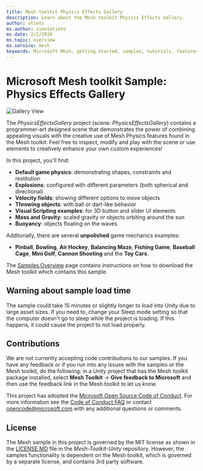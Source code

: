 ```yaml
---
title: Mesh toolkit Physics Effects Gallery
description: Learn about the Mesh toolkit Physics Effects Gallery.
author: vtieto
ms.author: vinnietieto
ms.date: 2/2/2024
ms.topic: overview
ms.service: mesh
keywords: Microsoft Mesh, getting started, samples, tutorials, features, physics
---
```


# Microsoft Mesh toolkit Sample: Physics Effects Gallery

![Gallery View](../../../media/samples/001-physics-effects-gallery.png)

The *PhysicsEffectsGallery* project (scene: *PhysicsEffectsGallery*) contains a programmer-art designed scene that demonstrates the power of combining appealing visuals with the creative use of Mesh Physics features found in the Mesh toolkit. Feel free to inspect, modify and play with the scene or use elements to creatively enhance your own custom experiences!

In this project, you'll find:

* **Default game physics**: demonstrating shapes, constraints and restitution
* **Explosions**: configured with different parameters (both spherical and directional)
* **Velocity fields**: showing different options to move objects 
* **Throwing objects**: with ball or dart-like behavior
* **Visual Scripting examples**: for 3D button and slider UI elements
* **Mass and Gravity**: scaled gravity or objects orbiting around the sun
* **Buoyancy**: objects floating on the waves

Additonally, there are several **unpolished** game mechanics examples:

* **Pinball**, **Bowling**, **Air Hockey**, **Balancing Maze**, **Fishing Game**, **Baseball Cage**, **Mini Golf**, **Cannon Shooting** and the **Toy Cars**.

The [Samples Overview](samples-overview.md) page contains instructions on how to download the Mesh toolkit which contains this sample.

## Warning about sample load time

The sample could take 15 minutes or slightly longer to load into Unity due to large asset sizes. If you need to, change your Sleep mode setting so that the computer doesn't go to sleep while the project is loading. If this happens, it could cause the project to not load properly.

## Contributions

We are not currently accepting code contributions to our samples.  If you have any feedback or if you run into any issues with the samples or the Mesh toolkit, do the following: in a Unity project that has the Mesh toolkit package installed, select **Mesh Toolkit** -> **Give feedback to Microsoft** and then use the feedback link in the Mesh toolkit to let us know.

This project has adopted the [Microsoft Open Source Code of Conduct](https://opensource.microsoft.com/codeofconduct/).
For more information see the [Code of Conduct FAQ](https://opensource.microsoft.com/codeofconduct/faq/) or
contact [opencode@microsoft.com](mailto:opencode@microsoft.com) with any additional questions or comments.

## License

The Mesh sample in this project is governed by the MIT license as shown in the [LICENSE.MD](https://github.com/microsoft/Mesh-Toolkit-Unity/blob/main/LICENSE) file in the *Mesh-Toolkit-Unity* repository. However, the samples functionality is dependent on the Mesh toolkit, which is governed by a separate license, and contains 3rd party software. 



